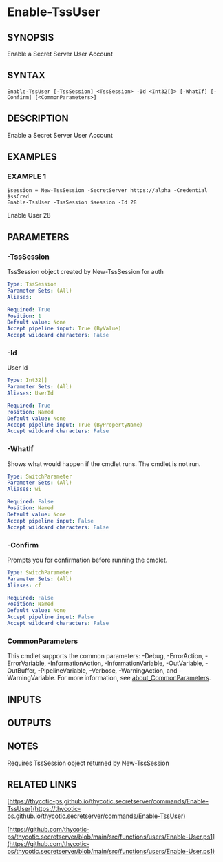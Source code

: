 # Enable-TssUser

## SYNOPSIS
Enable a Secret Server User Account

## SYNTAX

```
Enable-TssUser [-TssSession] <TssSession> -Id <Int32[]> [-WhatIf] [-Confirm] [<CommonParameters>]
```

## DESCRIPTION
Enable a Secret Server User Account

## EXAMPLES

### EXAMPLE 1
```
$session = New-TssSession -SecretServer https://alpha -Credential $ssCred
Enable-TssUser -TssSession $session -Id 28
```

Enable User 28

## PARAMETERS

### -TssSession
TssSession object created by New-TssSession for auth

```yaml
Type: TssSession
Parameter Sets: (All)
Aliases:

Required: True
Position: 1
Default value: None
Accept pipeline input: True (ByValue)
Accept wildcard characters: False
```

### -Id
User Id

```yaml
Type: Int32[]
Parameter Sets: (All)
Aliases: UserId

Required: True
Position: Named
Default value: None
Accept pipeline input: True (ByPropertyName)
Accept wildcard characters: False
```

### -WhatIf
Shows what would happen if the cmdlet runs.
The cmdlet is not run.

```yaml
Type: SwitchParameter
Parameter Sets: (All)
Aliases: wi

Required: False
Position: Named
Default value: None
Accept pipeline input: False
Accept wildcard characters: False
```

### -Confirm
Prompts you for confirmation before running the cmdlet.

```yaml
Type: SwitchParameter
Parameter Sets: (All)
Aliases: cf

Required: False
Position: Named
Default value: None
Accept pipeline input: False
Accept wildcard characters: False
```

### CommonParameters
This cmdlet supports the common parameters: -Debug, -ErrorAction, -ErrorVariable, -InformationAction, -InformationVariable, -OutVariable, -OutBuffer, -PipelineVariable, -Verbose, -WarningAction, and -WarningVariable. For more information, see [about_CommonParameters](http://go.microsoft.com/fwlink/?LinkID=113216).

## INPUTS

## OUTPUTS

## NOTES
Requires TssSession object returned by New-TssSession

## RELATED LINKS

[https://thycotic-ps.github.io/thycotic.secretserver/commands/Enable-TssUser](https://thycotic-ps.github.io/thycotic.secretserver/commands/Enable-TssUser)

[https://github.com/thycotic-ps/thycotic.secretserver/blob/main/src/functions/users/Enable-User.ps1](https://github.com/thycotic-ps/thycotic.secretserver/blob/main/src/functions/users/Enable-User.ps1)


